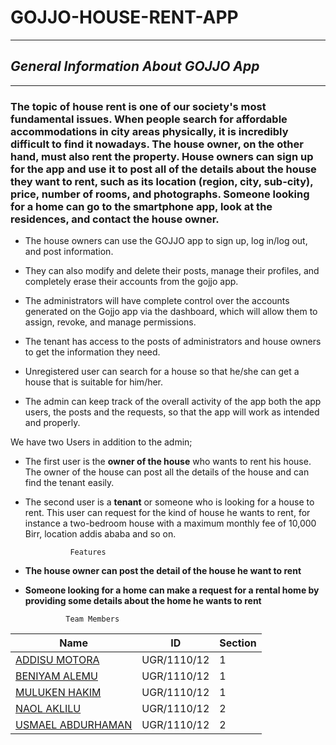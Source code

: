 # **GOJJO-HOUSE-RENT-APP**
---
## *General Information About **GOJJO App***

___


### The topic of house rent is one of our society's most fundamental issues. When people search for affordable accommodations in city areas physically, it is incredibly difficult to find it nowadays. The house owner, on the other hand, must also rent the property. House owners can sign up for the app and use it to post all of the details about the house they want to rent, such as its location (region, city, sub-city), price, number of rooms, and photographs. Someone looking for a home can go to the smartphone app, look at the residences, and contact the house owner.

* The house owners can use the GOJJO app to sign up, log in/log out, and post information.

* They can also modify and delete their posts, manage their profiles, and completely erase their accounts from the gojjo app.

* The administrators will have complete control over the accounts generated on the Gojjo app via the dashboard, which will allow them to assign, revoke, and manage permissions.

* The tenant has access to the posts of administrators and house owners to get the information they need.

* Unregistered user can search for a house so that he/she can get a house that is suitable for him/her.

* The admin can keep track of the overall activity of the app both the app users, the posts and the requests, so that the app will work as intended and properly.



We have two Users in addition to the admin;
 * The first user is the **owner of the house** who wants to rent his house. The owner of the house can post all the details of the house and can find the tenant easily.
 * The second user is a **tenant** or someone who is looking for a house to rent. This user can request for the kind of house he wants to rent, for instance a two-bedroom house with a maximum monthly fee of 10,000 Birr, location addis ababa and so on.

                 Features
       
  * **The house owner can post the detail of the house he want to rent**
  * **Someone looking for a home can make a request for a rental home by providing some details about the home he wants to rent**

                 Team Members

|  Name                                                           | ID          | Section |
| ----------------------------------------------------------------| ------------|---------|
|  [ADDISU MOTORA](https://github.com/Usmaelabdureman)            | UGR/1110/12 |    1    |
|  [BENIYAM ALEMU](https://github.com/ben-on)                     | UGR/1110/12 |    1    |
|  [MULUKEN HAKIM](linkedin.com/in/mulukenhakim)                  | UGR/1110/12 |    1    |
|  [NAOL AKLILU](https://github.com/NaolAklilu)                   | UGR/1110/12 |    2    |
|  [USMAEL ABDURHAMAN](https://github.com/Usmaelabdureman)        | UGR/1110/12 |    2    |

